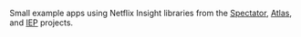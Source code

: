 
Small example apps using Netflix Insight libraries from the
[Spectator](https://github.com/Netflix/spectator),
[Atlas](https://github.com/Netflix/atlas), and
[IEP](https://github.com/Netflix/iep) projects.


